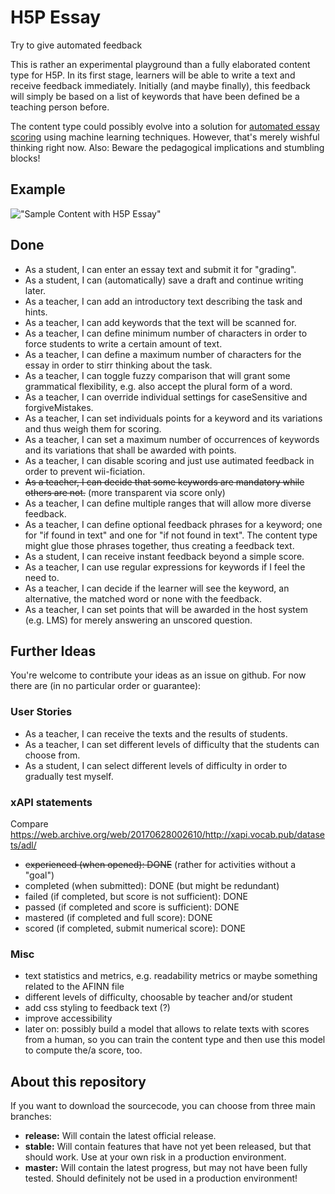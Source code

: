 H5P Essay
=========
Try to give automated feedback

This is rather an experimental playground than a fully elaborated content type for H5P. In its first stage, learners will be able to write a text and receive feedback immediately.
Initially (and maybe finally), this feedback will simply be based on a list of keywords that have been defined be a teaching person before.

The content type could possibly evolve into a solution for [automated essay scoring](https://en.wikipedia.org/wiki/Automated_essay_scoring) using machine learning techniques. However, that's merely wishful thinking right now. Also: Beware the pedagogical implications and stumbling blocks!

## Example
!["Sample Content with H5P Essay"](https://ibin.co/3s9w39KcHu0W.png "Sample Content with H5P Essay")

## Done
- As a student, I can enter an essay text and submit it for "grading".
- As a student, I can (automatically) save a draft and continue writing later.
- As a teacher, I can add an introductory text describing the task and hints.
- As a teacher, I can add keywords that the text will be scanned for.
- As a teacher, I can define minimum number of characters in order to force students to write a certain amount of text.
- As a teacher, I can define a maximum number of characters for the essay in order to stirr thinking about the task.
- As a teacher, I can toggle fuzzy comparison that will grant some grammatical flexibility, e.g. also accept the plural form of a word.
- As a teacher, I can override individual settings for caseSensitive and forgiveMistakes.
- As a teacher, I can set individuals points for a keyword and its variations and thus weigh them for scoring.
- As a teacher, I can set a maximum number of occurrences of keywords and its variations that shall be awarded with points.
- As a teacher, I can disable scoring and just use autimated feedback in order to prevent wii-ficiation.
- ~~As a teacher, I can decide that some keywords are mandatory while others are not.~~ (more transparent via score only)
- As a teacher, I can define multiple ranges that will allow more diverse feedback.
- As a teacher, I can define optional feedback phrases for a keyword; one for "if found in text" and one for "if not found in text". The content type might glue those phrases together, thus creating a feedback text.
- As a student, I can receive instant feedback beyond a simple score.
- As a teacher, I can use regular expressions for keywords if I feel the need to.
- As a teacher, I can decide if the learner will see the keyword, an alternative, the matched word or none with the feedback.
- As a teacher, I can set points that will be awarded in the host system (e.g. LMS) for merely answering an unscored question.

## Further Ideas
You're welcome to contribute your ideas as an issue on github. For now there are (in no particular order or guarantee):

### User Stories
- As a teacher, I can receive the texts and the results of students.
- As a teacher, I can set different levels of difficulty that the students can choose from.
- As a student, I can select different levels of difficulty in order to gradually test myself.

### xAPI statements
Compare https://web.archive.org/web/20170628002610/http://xapi.vocab.pub/datasets/adl/

- ~~experienced (when opened): DONE~~ (rather for activities without a "goal")
- completed (when submitted): DONE (but might be redundant)
- failed (if completed, but score is not sufficient): DONE
- passed (if completed and score is sufficient): DONE
- mastered (if completed and full score): DONE
- scored (if completed, submit numerical score): DONE

### Misc
- text statistics and metrics, e.g. readability metrics or maybe something related to the AFINN file
- different levels of difficulty, choosable by teacher and/or student
- add css styling to feedback text (?)
- improve accessibility
- later on: possibly build a model that allows to relate texts with scores from a human, so you can train the content type and then use this model to compute the/a score, too.

## About this repository
If you want to download the sourcecode, you can choose from three main branches:

- __release:__ Will contain the latest official release.
- __stable:__ Will contain features that have not yet been released, but that should work. Use at your own risk in a production environment.
- __master:__ Will contain the latest progress, but may not have been fully tested. Should definitely not be used in a production environment!
